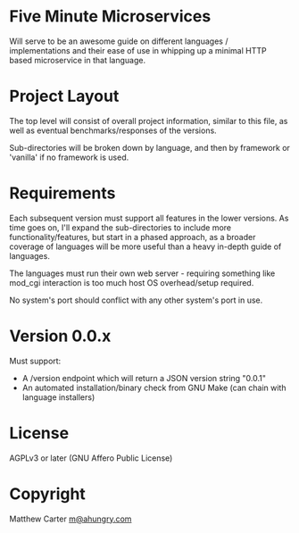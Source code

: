 # Five Minute Microservices

Will serve to be an awesome guide on different languages /
implementations and their ease of use in whipping up a minimal
HTTP based microservice in that language.

# Project Layout

The top level will consist of overall project information, similar to
this file, as well as eventual benchmarks/responses of the versions.

Sub-directories will be broken down by language, and then by framework
or 'vanilla' if no framework is used.

# Requirements

Each subsequent version must support all features in the lower
versions.  As time goes on, I'll expand the sub-directories to include
more functionality/features, but start in a phased approach, as a
broader coverage of languages will be more useful than a heavy
in-depth guide of languages.

The languages must run their own web server - requiring something like
mod_cgi interaction is too much host OS overhead/setup required.

No system's port should conflict with any other system's port in use.

# Version 0.0.x

Must support:

- A /version endpoint which will return a JSON version string "0.0.1"
- An automated installation/binary check from GNU Make (can chain with language installers)

# License

AGPLv3 or later (GNU Affero Public License)

# Copyright

Matthew Carter <m@ahungry.com>
